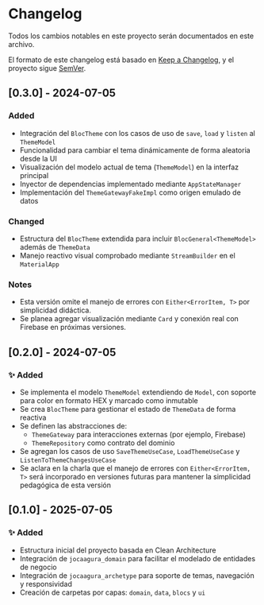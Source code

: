# Changelog

Todos los cambios notables en este proyecto serán documentados en este archivo.

El formato de este changelog está basado en [Keep a Changelog](https://keepachangelog.com/en/1.0.0/), y el proyecto sigue [SemVer](https://semver.org/lang/es/).

## [0.3.0] - 2024-07-05

### Added
- Integración del `BlocTheme` con los casos de uso de `save`, `load` y `listen` al `ThemeModel`
- Funcionalidad para cambiar el tema dinámicamente de forma aleatoria desde la UI
- Visualización del modelo actual de tema (`ThemeModel`) en la interfaz principal
- Inyector de dependencias implementado mediante `AppStateManager`
- Implementación del `ThemeGatewayFakeImpl` como origen emulado de datos

### Changed
- Estructura del `BlocTheme` extendida para incluir `BlocGeneral<ThemeModel>` además de `ThemeData`
- Manejo reactivo visual comprobado mediante `StreamBuilder` en el `MaterialApp`

### Notes
- Esta versión omite el manejo de errores con `Either<ErrorItem, T>` por simplicidad didáctica.
- Se planea agregar visualización mediante `Card` y conexión real con Firebase en próximas versiones.

## [0.2.0] - 2024-07-05

### ✨ Added
- Se implementa el modelo `ThemeModel` extendiendo de `Model`, con soporte para color en formato HEX y marcado como inmutable
- Se crea `BlocTheme` para gestionar el estado de `ThemeData` de forma reactiva
- Se definen las abstracciones de:
    - `ThemeGateway` para interacciones externas (por ejemplo, Firebase)
    - `ThemeRepository` como contrato del dominio
- Se agregan los casos de uso `SaveThemeUseCase`, `LoadThemeUseCase` y `ListenToThemeChangesUseCase`
- Se aclara en la charla que el manejo de errores con `Either<ErrorItem, T>` será incorporado en versiones futuras para mantener la simplicidad pedagógica de esta versión


## [0.1.0] - 2025-07-05

### ✨ Added
- Estructura inicial del proyecto basada en Clean Architecture
- Integración de `jocaagura_domain` para facilitar el modelado de entidades de negocio
- Integración de `jocaagura_archetype` para soporte de temas, navegación y responsividad
- Creación de carpetas por capas: `domain`, `data`, `blocs` y `ui`
